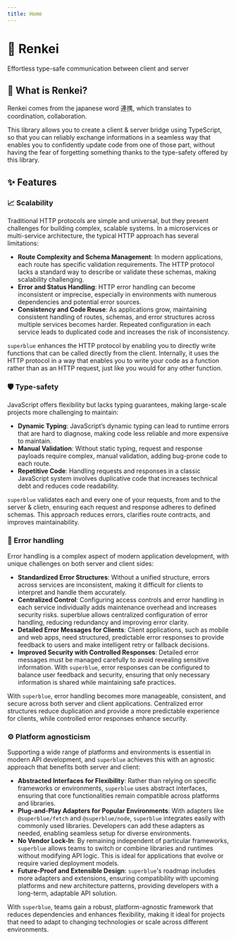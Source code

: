```yaml
---
title: Home
---
```


# 🤝 Renkei

Effortless type-safe communication between client and server

## 🤔 What is Renkei?

Renkei comes from the japanese word 連携, which translates to coordination, collaboration.

This library allows you to create a client & server bridge using TypeScript, so that you can reliably exchange informations in a seamless way that enables you to confidently update code from one of those part, without having the fear of forgetting something thanks to the type-safety offered by this library.

## ✨ Features

### 📈 Scalability

Traditional HTTP protocols are simple and universal, but they present challenges for building complex, scalable systems. In a microservices or multi-service architecture, the typical HTTP approach has several limitations:

- **Route Complexity and Schema Management**: In modern applications, each route has specific validation requirements. The HTTP protocol lacks a standard way to describe or validate these schemas, making scalability challenging.
- **Error and Status Handling**: HTTP error handling can become inconsistent or imprecise, especially in environments with numerous dependencies and potential error sources.
- **Consistency and Code Reuse**: As applications grow, maintaining consistent handling of routes, schemas, and error structures across multiple services becomes harder. Repeated configuration in each service leads to duplicated code and increases the risk of inconsistency.

`superblue` enhances the HTTP protocol by enabling you to directly write functions that can be called directly from the client. Internally, it uses the HTTP protocol in a way that enables you to write your code as a function rather than as an HTTP request, just like you would for any other function.

### 🛡️ Type-safety

JavaScript offers flexibility but lacks typing guarantees, making large-scale projects more challenging to maintain:

- **Dynamic Typing**: JavaScript’s dynamic typing can lead to runtime errors that are hard to diagnose, making code less reliable and more expensive to maintain.
- **Manual Validation**: Without static typing, request and response payloads require complex, manual validation, adding bug-prone code to each route.
- **Repetitive Code**: Handling requests and responses in a classic JavaScript system involves duplicative code that increases technical debt and reduces code readability.

`superblue` validates each and every one of your requests, from and to the server & clietn, ensuring each request and response adheres to defined schemas. This approach reduces errors, clarifies route contracts, and improves maintainability.

### 🐞 Error handling

Error handling is a complex aspect of modern application development, with unique challenges on both server and client sides:

- **Standardized Error Structures**: Without a unified structure, errors across services are inconsistent, making it difficult for clients to interpret and handle them accurately.
- **Centralized Control**: Configuring access controls and error handling in each service individually adds maintenance overhead and increases security risks. superblue allows centralized configuration of error handling, reducing redundancy and improving error clarity.
- **Detailed Error Messages for Clients**: Client applications, such as mobile and web apps, need structured, predictable error responses to provide feedback to users and make intelligent retry or fallback decisions.
- **Improved Security with Controlled Responses**: Detailed error messages must be managed carefully to avoid revealing sensitive information. With `superblue`, error responses can be configured to balance user feedback and security, ensuring that only necessary information is shared while maintaining safe practices.

With `superblue`, error handling becomes more manageable, consistent, and secure across both server and client applications. Centralized error structures reduce duplication and provide a more predictable experience for clients, while controlled error responses enhance security.

### ⚙️ Platform agnosticism

Supporting a wide range of platforms and environments is essential in modern API development, and `superblue` achieves this with an agnostic approach that benefits both server and client:

- **Abstracted Interfaces for Flexibility**: Rather than relying on specific frameworks or environments, `superblue` uses abstract interfaces, ensuring that core functionalities remain compatible across platforms and libraries.
- **Plug-and-Play Adapters for Popular Environments**: With adapters like `@superblue/fetch` and `@superblue/node`, `superblue` integrates easily with commonly used libraries. Developers can add these adapters as needed, enabling seamless setup for diverse environments.
- **No Vendor Lock-In**: By remaining independent of particular frameworks, `superblue` allows teams to switch or combine libraries and runtimes without modifying API logic. This is ideal for applications that evolve or require varied deployment models.
- **Future-Proof and Extensible Design**: `superblue`'s roadmap includes more adapters and extensions, ensuring compatibility with upcoming platforms and new architecture patterns, providing developers with a long-term, adaptable API solution.

With `superblue`, teams gain a robust, platform-agnostic framework that reduces dependencies and enhances flexibility, making it ideal for projects that need to adapt to changing technologies or scale across different environments.